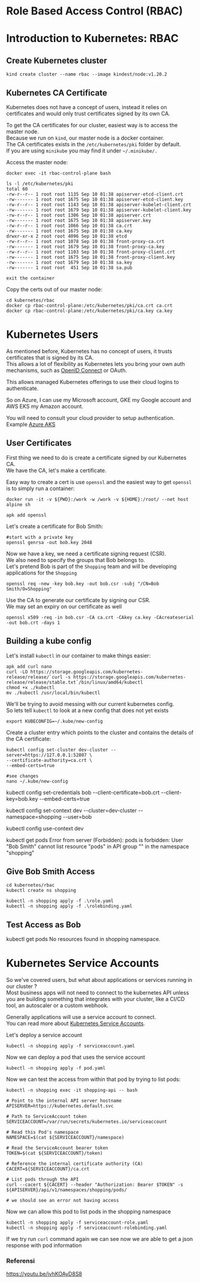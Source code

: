 # Role Based Access Control (RBAC)

# Introduction to Kubernetes: RBAC

## Create Kubernetes cluster


```
kind create cluster --name rbac --image kindest/node:v1.20.2
```

## Kubernetes CA Certificate

Kubernetes does not have a concept of users, instead it relies on certificates and would only 
trust certificates signed by its own CA. </br>

To get the CA certificates for our cluster, easiest way is to access the master node. </br>
Because we run on `kind`, our master node is a docker container. </br>
The CA certificates exists in the `/etc/kubernetes/pki` folder by default. </br>
If you are using `minikube` you may find it under `~/.minikube/.`

Access the master node:

```
docker exec -it rbac-control-plane bash

ls -l /etc/kubernetes/pki
total 60
-rw-r--r-- 1 root root 1135 Sep 10 01:38 apiserver-etcd-client.crt
-rw------- 1 root root 1675 Sep 10 01:38 apiserver-etcd-client.key
-rw-r--r-- 1 root root 1143 Sep 10 01:38 apiserver-kubelet-client.crt
-rw------- 1 root root 1679 Sep 10 01:38 apiserver-kubelet-client.key
-rw-r--r-- 1 root root 1306 Sep 10 01:38 apiserver.crt
-rw------- 1 root root 1675 Sep 10 01:38 apiserver.key
-rw-r--r-- 1 root root 1066 Sep 10 01:38 ca.crt
-rw------- 1 root root 1675 Sep 10 01:38 ca.key
drwxr-xr-x 2 root root 4096 Sep 10 01:38 etcd
-rw-r--r-- 1 root root 1078 Sep 10 01:38 front-proxy-ca.crt
-rw------- 1 root root 1679 Sep 10 01:38 front-proxy-ca.key
-rw-r--r-- 1 root root 1103 Sep 10 01:38 front-proxy-client.crt
-rw------- 1 root root 1675 Sep 10 01:38 front-proxy-client.key
-rw------- 1 root root 1679 Sep 10 01:38 sa.key
-rw------- 1 root root  451 Sep 10 01:38 sa.pub

exit the container
```

Copy the certs out of our master node:

```
cd kubernetes/rbac
docker cp rbac-control-plane:/etc/kubernetes/pki/ca.crt ca.crt
docker cp rbac-control-plane:/etc/kubernetes/pki/ca.key ca.key
```

# Kubernetes Users

As mentioned before, Kubernetes has no concept of users, it trusts certificates that is signed by its CA. <br/>
This allows a lot of flexibility as Kubernetes lets you bring your own auth mechanisms, such as [OpenID Connect](https://kubernetes.io/docs/reference/access-authn-authz/authentication/#openid-connect-tokens) or OAuth. </br>

 <p> This allows managed Kubernetes offerings to use their cloud logins to authenticate. </p>

 So on Azure, I can use my Microsoft account, GKE my Google account and AWS EKS my Amazon account. </br>

 You will need to consult your cloud provider to setup authentication. </br>
 Example [Azure AKS](https://docs.microsoft.com/en-us/azure/aks/azure-ad-integration-cli)

## User Certificates

First thing we need to do is create a certificate signed by our Kubernetes CA. </br>
We have the CA, let's make a certificate. </br>

Easy way to create a cert is use `openssl` and the easiest way to get `openssl` is to simply run a container:

```
docker run -it -v ${PWD}:/work -w /work -v ${HOME}:/root/ --net host alpine sh

apk add openssl
```

Let's create a certificate for Bob Smith:


```
#start with a private key
openssl genrsa -out bob.key 2048

```

Now we have a key, we need a certificate signing request (CSR). </br>
We also need to specify the groups that Bob belongs to. </br>
Let's pretend Bob is part of the `Shopping` team and will be developing 
applications for the `Shopping` 

```
openssl req -new -key bob.key -out bob.csr -subj "/CN=Bob Smith/O=Shopping"
```

Use the CA to generate our certificate by signing our CSR. </br>
We may set an expiry on our certificate as well

```
openssl x509 -req -in bob.csr -CA ca.crt -CAkey ca.key -CAcreateserial -out bob.crt -days 1
```

## Building a kube config

Let's install `kubectl` in our container to make things easier:

```
apk add curl nano
curl -LO https://storage.googleapis.com/kubernetes-release/release/`curl -s https://storage.googleapis.com/kubernetes-release/release/stable.txt`/bin/linux/amd64/kubectl
chmod +x ./kubectl
mv ./kubectl /usr/local/bin/kubectl
```

We'll be trying to avoid messing with our current kubernetes config. </br>
So lets tell `kubectl` to look at a new config that does not yet exists 

```
export KUBECONFIG=~/.kube/new-config
```

Create a cluster entry which points to the cluster and contains the details of the CA certificate:

```
kubectl config set-cluster dev-cluster --server=https://127.0.0.1:52807 \
--certificate-authority=ca.crt \
--embed-certs=true

#see changes 
nano ~/.kube/new-config
```


kubectl config set-credentials bob --client-certificate=bob.crt  --client-key=bob.key --embed-certs=true

kubectl config set-context dev --cluster=dev-cluster --namespace=shopping --user=bob 

kubectl config use-context dev

kubectl get pods
Error from server (Forbidden): pods is forbidden: User "Bob Smith" cannot list resource "pods" in API group "" in the namespace "shopping"


## Give Bob Smith Access

```
cd kubernetes/rbac
kubectl create ns shopping

kubectl -n shopping apply -f .\role.yaml
kubectl -n shopping apply -f .\rolebinding.yaml
```

## Test Access as Bob

kubectl get pods
No resources found in shopping namespace.

# Kubernetes Service Accounts

So we've covered users, but what about applications or services running in our cluster ? </br>
Most business apps will not need to connect to the kubernetes API unless you are building something that integrates with your cluster, like a CI/CD tool, an autoscaler or a custom webhook. </br>

Generally applications will use a service account to connect. </br>
You can read more about [Kubernetes Service Accounts](https://kubernetes.io/docs/tasks/configure-pod-container/configure-service-account/).

Let's deploy a service account 

```
kubectl -n shopping apply -f serviceaccount.yaml

```
Now we can deploy a pod that uses the service account 
```
kubectl -n shopping apply -f pod.yaml
```
Now we can test the access from within that pod by trying to list pods:

```
kubectl -n shopping exec -it shopping-api -- bash

# Point to the internal API server hostname
APISERVER=https://kubernetes.default.svc

# Path to ServiceAccount token
SERVICEACCOUNT=/var/run/secrets/kubernetes.io/serviceaccount

# Read this Pod's namespace
NAMESPACE=$(cat ${SERVICEACCOUNT}/namespace)

# Read the ServiceAccount bearer token
TOKEN=$(cat ${SERVICEACCOUNT}/token)

# Reference the internal certificate authority (CA)
CACERT=${SERVICEACCOUNT}/ca.crt

# List pods through the API
curl --cacert ${CACERT} --header "Authorization: Bearer $TOKEN" -s ${APISERVER}/api/v1/namespaces/shopping/pods/ 

# we should see an error not having access
```

Now we can allow this pod to list pods in the shopping namespace
```
kubectl -n shopping apply -f serviceaccount-role.yaml
kubectl -n shopping apply -f serviceaccount-rolebinding.yaml
```

If we try run `curl` command again we can see now we are able to get a json 
response with pod information


### Referensi 
https://youtu.be/jvhKOAyD8S8
